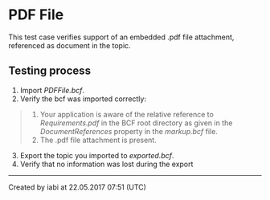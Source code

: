 # PDF File

This test case verifies support of an embedded .pdf file attachment, referenced as document in the topic.

## Testing process

1. Import _PDFFile.bcf_.
2. Verify the bcf was imported correctly:
> 1. Your application is aware of the relative reference to _Requirements.pdf_ in the BCF root directory as given in the _DocumentReferences_ property in the _markup.bcf_ file.
> 2. The .pdf file attachment is present.

3. Export the topic you imported to _exported.bcf_.
4. Verify that no information was lost during the export

---

Created by iabi at 22.05.2017 07:51 (UTC)